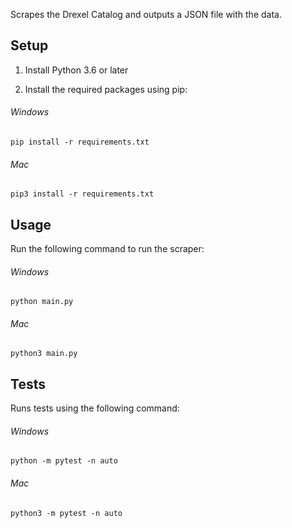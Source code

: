 Scrapes the Drexel Catalog and outputs a JSON file with the data. 

## Setup

1. Install Python 3.6 or later

2. Install the required packages using pip:

###### Windows
```
pip install -r requirements.txt
```

###### Mac
```
pip3 install -r requirements.txt
```

## Usage

Run the following command to run the scraper:

###### Windows
```
python main.py
```

###### Mac
```
python3 main.py
```

## Tests

Runs tests using the following command:

###### Windows
```
python -m pytest -n auto
```

###### Mac
```
python3 -m pytest -n auto
```
